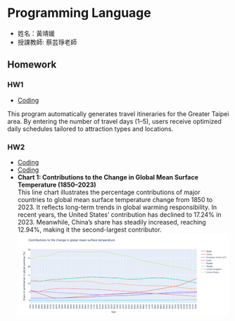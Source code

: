 # Programming Language
* 姓名：黃靖媛
* 授課教師: 蔡芸琤老師


## Homework
### HW1
* [Coding](HW1/HW1.ipynb)

This program automatically generates travel itineraries for the Greater Taipei area. By entering the number of travel days (1–5), users receive optimized daily schedules tailored to attraction types and locations.

### HW2
* [Coding](HW2/HW2.ipynb)
* [Coding](HW2/HW2.ipynb)
* **Chart 1: Contributions to the Change in Global Mean Surface Temperature (1850–2023)**  
  This line chart illustrates the percentage contributions of major countries to global mean surface temperature change from 1850 to 2023. It reflects long-term trends in global warming responsibility. In recent years, the United States’ contribution has declined to 17.24% in 2023. Meanwhile, China’s share has steadily increased, reaching 12.94%, making it the second-largest contributor.
![圖片名稱](HW2/chart1_LineGraph.png)


